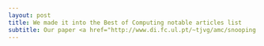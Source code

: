 ```yaml
---
layout: post
title: We made it into the Best of Computing notable articles list
subtitle: Our paper <a href="http://www.di.fc.ul.pt/~tjvg/amc/snooping.pdf">Snooping on Mobile Phones- Prevalence and Trends</a>, published at SOUPS 2016, was selected to the Computing Reviews 21st Best of Computing list. The Notable Books and Articles list consists of item nominations from reviewers, CR category editors, the editors in chief of journals, and others in the computing community. 
---
```

